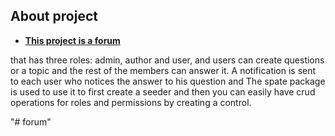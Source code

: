 
## About project

- **[This project is a forum](https://vehikl.com/)**

<p> that has three roles: admin,
 author and user, and users can create questions or a topic 
 and the rest of the members can answer it. A notification is
  sent to each user who notices the answer to his question and
   The spate package is used to use it to first create a seeder 
   and then you can easily have crud operations for 
roles and permissions by creating a control.</p>"# forum" 
